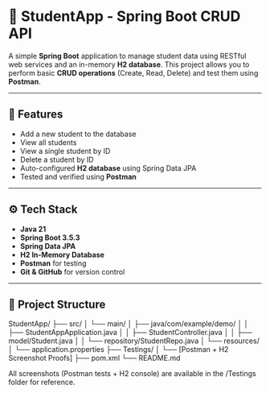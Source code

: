 # 📘 StudentApp - Spring Boot CRUD API

A simple **Spring Boot** application to manage student data using RESTful web services and an in-memory **H2 database**. This project allows you to perform basic **CRUD operations** (Create, Read, Delete) and test them using **Postman**.

---

## 🚀 Features

- Add a new student to the database
- View all students
- View a single student by ID
- Delete a student by ID
- Auto-configured **H2 database** using Spring Data JPA
- Tested and verified using **Postman**

---

## ⚙️ Tech Stack

- **Java 21**
- **Spring Boot 3.5.3**
- **Spring Data JPA**
- **H2 In-Memory Database**
- **Postman** for testing
- **Git & GitHub** for version control

---

## 📁 Project Structure

StudentApp/
├── src/
│ └── main/
│ ├── java/com/example/demo/
│ │ ├── StudentAppApplication.java
│ │ ├── StudentController.java
│ │ ├── model/Student.java
│ │ └── repository/StudentRepo.java
│ └── resources/
│ └── application.properties
├── Testings/
│ └── [Postman + H2 Screenshot Proofs]
├── pom.xml
└── README.md

All screenshots (Postman tests + H2 console) are available in the /Testings folder for reference.
